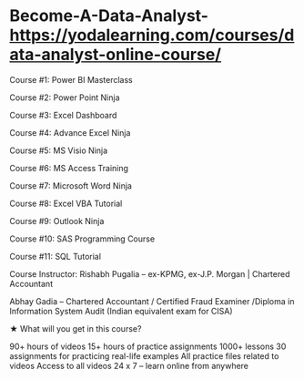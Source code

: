 # Become-A-Data-Analyst-https://yodalearning.com/courses/data-analyst-online-course/

Course #1: Power BI Masterclass

Course #2: Power Point Ninja

Course #3: Excel Dashboard

Course #4: Advance Excel Ninja

Course #5: MS Visio Ninja

Course #6: MS Access Training

Course #7: Microsoft Word Ninja

Course #8: Excel VBA Tutorial

Course #9: Outlook Ninja

Course #10: SAS Programming Course

Course #11: SQL Tutorial

Course Instructor: Rishabh Pugalia – ex-KPMG, ex-J.P. Morgan | Chartered Accountant

Abhay Gadia  – Chartered Accountant / Certified Fraud Examiner /Diploma in Information System Audit (Indian equivalent exam for CISA)

★ What will you get in this course?

90+ hours of videos
15+ hours of practice assignments
1000+ lessons
30 assignments for practicing real-life examples
All practice files related to videos
Access to all videos 24 x 7 – learn online from anywhere
